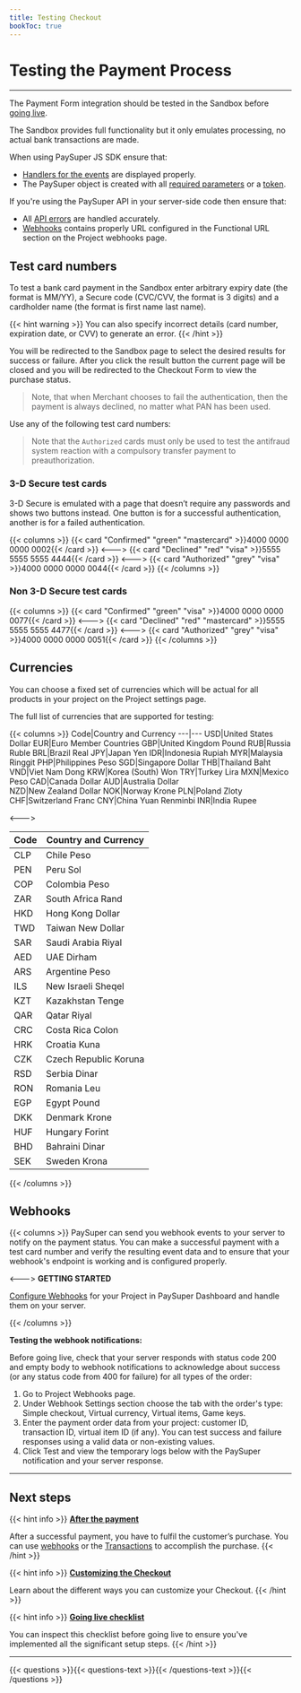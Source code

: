 ```yaml
---
title: Testing Checkout
bookToc: true
---
```


# Testing the Payment Process
***

The Payment Form integration should be tested in the Sandbox before [going live](/docs/payments/live/).

The Sandbox provides full functionality but it only emulates processing, no actual bank transactions are made.

When using PaySuper JS SDK ensure that:

* [Handlers for the events](/docs/payments/sdk-integration/#step-4-handle-the-purchase-events) are displayed properly.
* The PaySuper object is created with all [required parameters](/docs/payments/sdk-integration/#step-2-provide-parameters) or a [token](/docs/payments/token/).

If you're using the PaySuper API in your server-side code then ensure that:

* All [API errors](/api/#errors) are handled accurately.
* [Webhooks](/api/#webhooks) contains properly URL configured in the Functional URL section on the Project webhooks page.

## Test card numbers 

To test a bank card payment in the Sandbox enter arbitrary expiry date (the format is MM/YY), a Secure code (CVC/CVV, the format is 3 digits) and a cardholder name (the format is first name last name).

{{< hint warning >}}
You can also specify incorrect details (card number, expiration date, or CVV) to generate an error.
{{< /hint >}}

You will be redirected to the Sandbox page to select the desired results for success or failure. After you click the result button the current page will be closed and you will be redirected to the Checkout Form to view the purchase status.

> Note, that when Merchant chooses to fail the authentication, then the payment is always declined, no matter what PAN has been used.

Use any of the following test card numbers:

> Note that the `Authorized` cards must only be used to test the antifraud system reaction with a compulsory transfer payment to preauthorization.

### 3-D Secure test cards

3-D Secure is emulated with a page that doesn’t require any passwords and shows two buttons instead. One button is for a successful authentication, another is for a failed authentication.

{{< columns >}}
{{< card "Confirmed" "green" "mastercard" >}}4000 0000 0000 0002{{< /card >}}
<--->
{{< card "Declined" "red" "visa" >}}5555 5555 5555 4444{{< /card >}}
<--->
{{< card "Authorized" "grey" "visa" >}}4000 0000 0000 0044{{< /card >}}
{{< /columns >}}

### Non 3-D Secure test cards

{{< columns >}}
{{< card "Confirmed" "green" "visa" >}}4000 0000 0000 0077{{< /card >}}
<--->
{{< card "Declined" "red" "mastercard" >}}5555 5555 5555 4477{{< /card >}}
<--->
{{< card "Authorized" "grey" "visa" >}}4000 0000 0000 0051{{< /card >}}
{{< /columns >}}

## Currencies

You can choose a fixed set of currencies which will be actual for all products in your project on the Project settings page.

The full list of currencies that are supported for testing:

{{< columns >}}
Code|Country and Currency
---|---
USD|United States Dollar
EUR|Euro Member Countries
GBP|United Kingdom Pound
RUB|Russia Ruble
BRL|Brazil Real
JPY|Japan Yen
IDR|Indonesia Rupiah
MYR|Malaysia Ringgit
PHP|Philippines Peso
SGD|Singapore Dollar
THB|Thailand Baht
VND|Viet Nam Dong
KRW|Korea (South) Won
TRY|Turkey Lira
MXN|Mexico Peso
CAD|Canada Dollar
AUD|Australia Dollar	
NZD|New Zealand Dollar
NOK|Norway Krone
PLN|Poland Zloty
CHF|Switzerland Franc
CNY|China Yuan Renminbi
INR|India Rupee

<--->

Code|Country and Currency
---|---
CLP|Chile Peso
PEN|Peru Sol
COP|Colombia Peso
ZAR|South Africa Rand
HKD|Hong Kong Dollar
TWD|Taiwan New Dollar
SAR|Saudi Arabia Riyal
AED|UAE Dirham
ARS|Argentine Peso
ILS|New Israeli Sheqel
KZT|Kazakhstan Tenge
QAR|Qatar Riyal
CRC|Costa Rica Colon
HRK|Croatia Kuna
CZK|Czech Republic Koruna
RSD|Serbia Dinar
RON|Romania Leu
EGP|Egypt Pound
DKK|Denmark Krone
HUF|Hungary Forint
BHD|Bahraini Dinar
SEK|Sweden Krona

{{< /columns >}}

## Webhooks

{{< columns >}}
PaySuper can send you webhook events to your server to notify on the payment status. You can make a successful payment with a test card number and verify the resulting event data and to ensure that your webhook's endpoint is working and is configured properly.

<--->
**GETTING STARTED**

[Configure Webhooks](/api/#webhooks) for your Project in PaySuper Dashboard and handle them on your server.

{{< /columns >}}

**Testing the webhook notifications:**

Before going live, check that your server responds with status code 200 and empty body to webhook notifications to acknowledge about success (or any status code from 400 for failure) for all types of the order:

1. Go to Project Webhooks page.
2. Under Webhook Settings section choose the tab with the order's type: Simple checkout, Virtual currency, Virtual items, Game keys.
3. Enter the payment order data from your project: customer ID, transaction ID, virtual item ID (if any). You can test success and failure responses using a valid data or non-existing values.
4. Click Test and view the temporary logs below with the PaySuper notification and your server response.

***

## Next steps

{{< hint info >}}
[**After the payment**](/docs/payments/fulfillment/)

After a successful payment, you have to fulfil the customer’s purchase. You can use [webhooks](/docs/payments/fulfillment/#fulfilling-purchases-with-webhooks) or the [Transactions](/docs/payments/fulfillment/#fulfilling-purchases-with-the-dashboard) to accomplish the purchase.
{{< /hint >}}

{{< hint info >}}
[**Customizing the Checkout**](/docs/payments/customization/)

Learn about the different ways you can customize your Checkout.
{{< /hint >}}

{{< hint info >}}
[**Going live checklist**](/docs/payments/live/)

You can inspect this checklist before going live to ensure you've implemented all the significant setup steps.
{{< /hint >}}

***

{{< questions >}}{{< questions-text >}}{{< /questions-text >}}{{< /questions >}}